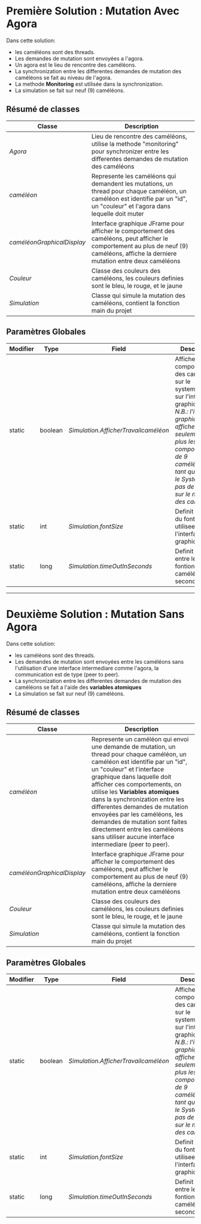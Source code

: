 # Première Solution : Mutation Avec Agora
  Dans cette solution:
  - les caméléons sont des threads.
  - Les demandes de mutation sont envoyées a l'agora. 
  - Un agora est le lieu de rencontre des caméléons.
  - La synchronization entre les differentes demandes de mutation des caméléons se fait au niveau de l'agora.
  - La methode **Monitoring** est utilisée dans la synchronization.
  - La simulation se fait sur neuf (9) caméléons.

## Résumé de classes 

Classe 	|Description
---     |---
*Agora* 	|Lieu de rencontre des caméléons, utilise la methode "monitoring" pour synchronizer entre les differentes demandes de mutation des caméléons
*caméléon*|Represente les caméléons qui demandent les mutations, un thread pour chaque caméléon, un caméléon est identifie par un "id", un "couleur" et l'agora dans lequelle doit muter
*caméléonGraphicalDisplay*|Interface graphique JFrame pour afficher le comportement des caméléons, peut afficher le comportement au plus de neuf (9) caméléons, affiche la derniere mutation entre deux caméléons
*Couleur*|Classe des couleurs des caméléons, les couleurs definies sont le bleu, le rouge, et le jaune
*Simulation*|Classe qui simule la mutation des caméléons, contient la fonction main du projet


## Paramètres Globales 
Modifier|Type|Field|Description
---     |--- |---  |---
static|boolean 	 |*Simulation.AfficherTravailcaméléon*|Affiche le comportement des caméléons sur le system.out et sur l'interface graphique, *N.B.: l'interface graphique peut afficher seulement au plus les comportements de 9 caméléons, en tant que pour le System.out, pas de limite sur le nombre des caméléons*
static|int 	     |*Simulation.fontSize*|Definit la taille du fonte utilisee sur l'interface graphique
static|long 	   |*Simulation.timeOutInSeconds*|Definit le retard entre les fontions d'un caméléon (en secondes)

----

# Deuxième Solution : Mutation Sans Agora
  Dans cette solution:
  - les caméléons sont des threads.
  - Les demandes de mutation sont envoyées entre les caméléons sans l'utilisation d'une interface intermediare comme l'agora, la communication est de type (peer to peer).
  - La synchronization entre les differentes demandes de mutation des caméléons se fait a l'aide des **variables atomiques** 
  - La simulation se fait sur neuf (9) caméléons.

## Résumé de classes 

Classe 	|Description
---     |---
*caméléon*|Represente un caméléon qui envoi une demande de mutation, un thread pour chaque caméléon, un caméléon est identifie par un "id", un "couleur" et l'interface graphique dans laquelle doit afficher ces comportements, on utilise les **Variables atomiques** dans la synchronization entre les differentes demandes de mutation envoyées par les caméléons, les demandes de mutation sont faites directement entre les caméléons sans utiliser aucune interface intermediare (peer to peer).
*caméléonGraphicalDisplay*|Interface graphique JFrame pour afficher le comportement des caméléons, peut afficher le comportement au plus de neuf (9) caméléons, affiche la derniere mutation entre deux caméléons
*Couleur*|Classe des couleurs des caméléons, les couleurs definies sont le bleu, le rouge, et le jaune
*Simulation*|Classe qui simule la mutation des caméléons, contient la fonction main du projet


## Paramètres Globales 
Modifier|Type|Field|Description
---     |--- |---  |---
static|boolean 	 |*Simulation.AfficherTravailcaméléon*|Affiche le comportement des caméléons sur le system.out et sur l'interface graphique, *N.B.: l'interface graphique peut afficher seulement au plus les comportements de 9 caméléons, en tant que pour le System.out, pas de limite sur le nombre des caméléons*
static|int 	     |*Simulation.fontSize*|Definit la taille du fonte utilisee sur l'interface graphique
static|long 	   |*Simulation.timeOutInSeconds*|Definit le retard entre les fontions d'un caméléon (en secondes)
